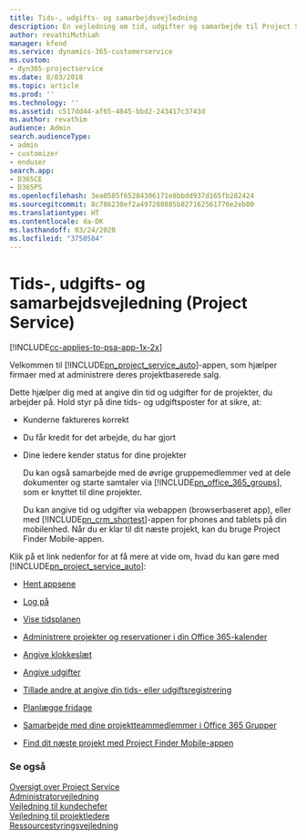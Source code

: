 ```yaml
---
title: Tids-, udgifts- og samarbejdsvejledning
description: En vejledning om tid, udgifter og samarbejde til Project Service
author: revathiMuthiah
manager: kfend
ms.service: dynamics-365-customerservice
ms.custom:
- dyn365-projectservice
ms.date: 8/03/2018
ms.topic: article
ms.prod: ''
ms.technology: ''
ms.assetid: c517dd44-af65-4845-bbd2-243417c3743d
ms.author: revathim
audience: Admin
search.audienceType:
- admin
- customizer
- enduser
search.app:
- D365CE
- D365PS
ms.openlocfilehash: 3ea0585f65284306171e8bbdd937d165fb282424
ms.sourcegitcommit: 8c786230ef2a497280885b827162561776e2eb00
ms.translationtype: HT
ms.contentlocale: da-DK
ms.lasthandoff: 03/24/2020
ms.locfileid: "3750584"
---
```

# <a name="time-expense-and-collaboration-guide-project-service"></a>Tids-, udgifts- og samarbejdsvejledning (Project Service)

[!INCLUDE[cc-applies-to-psa-app-1x-2x](../includes/cc-applies-to-psa-app-1x-2x.md)]

Velkommen til [!INCLUDE[pn_project_service_auto](../includes/pn-project-service-auto.md)]-appen, som hjælper firmaer med at administrere deres projektbaserede salg. 
  
 Dette hjælper dig med at angive din tid og udgifter for de projekter, du arbejder på. Hold styr på dine tids- og udgiftsposter for at sikre, at:  
  
- Kunderne faktureres korrekt  
  
- Du får kredit for det arbejde, du har gjort  
  
- Dine ledere kender status for dine projekter  
  
  Du kan også samarbejde med de øvrige gruppemedlemmer ved at dele dokumenter og starte samtaler via [!INCLUDE[pn_office_365_groups](../includes/pn-office-365-groups.md)], som er knyttet til dine projekter.  
  
  Du kan angive tid og udgifter via webappen (browserbaseret app), eller med [!INCLUDE[pn_crm_shortest](../includes/pn-crm-shortest.md)]-appen for phones and tablets på din mobilenhed. Når du er klar til dit næste projekt, kan du bruge Project Finder Mobile-appen.  
  
Klik på et link nedenfor for at få mere at vide om, hvad du kan gøre med [!INCLUDE[pn_project_service_auto](../includes/pn-project-service-auto.md)]:  
  
-   [Hent appsene](../project-service/get-apps.md)  
  
-   [Log på](../project-service/sign-in.md)  
  
-   [Vise tidsplanen](../project-service/view-schedule.md)  
  
-   [Administrere projekter og reservationer i din Office 365-kalender](../project-service/manage-project-bookings-office-365-calendar.md)  
  
-   [Angive klokkeslæt](../project-service/enter-time.md)  
  
-   [Angive udgifter](../project-service/enter-expenses.md)  
  
-   [Tillade andre at angive din tids- eller udgiftsregistrering](../project-service/allow-someone-else-enter-time-entry-expense.md)  
  
-   [Planlægge fridage ](../project-service/schedule-time-off.md)  
  
-   [Samarbejde med dine projektteammedlemmer i Office 365 Grupper](../project-service/collaborate-project-team-members-office-365-groups.md)  
  
-   [Find dit næste projekt med Project Finder Mobile-appen](../project-service/find-next-project-finder-mobile-app.md)  
  
### <a name="see-also"></a>Se også  
 [Oversigt over Project Service](../project-service/overview.md)   
 [Administratorvejledning](../project-service/admin-guide.md)   
 [Vejledning til kundechefer](../project-service/account-manager-guide.md)   
 [Vejledning til projektledere](../project-service/project-manager-guide.md)   
 [Ressourcestyringsvejledning](../project-service/resource-manager-guide.md)   
